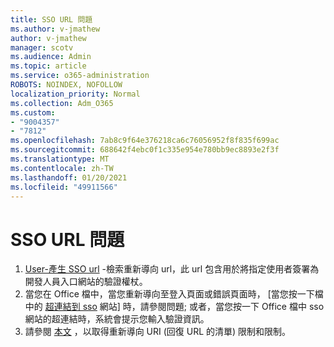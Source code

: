 ```yaml
---
title: SSO URL 問題
ms.author: v-jmathew
author: v-jmathew
manager: scotv
ms.audience: Admin
ms.topic: article
ms.service: o365-administration
ROBOTS: NOINDEX, NOFOLLOW
localization_priority: Normal
ms.collection: Adm_O365
ms.custom:
- "9004357"
- "7812"
ms.openlocfilehash: 7ab8c9f64e376218ca6c76056952f8f835f699ac
ms.sourcegitcommit: 688642f4ebc0f1c335e954e780bb9ec8893e2f3f
ms.translationtype: MT
ms.contentlocale: zh-TW
ms.lasthandoff: 01/20/2021
ms.locfileid: "49911566"
---
```

# <a name="sso-url-issues"></a>SSO URL 問題

1. [User-產生 SSO url](https://docs.microsoft.com/rest/api/apimanagement/2019-12-01/User/GenerateSsoUrl) -檢索重新導向 url，此 url 包含用於將指定使用者簽署為開發人員入口網站的驗證權杖。
2. 當您在 Office 檔中，當您重新導向至登入頁面或錯誤頁面時， [當您按一下檔中的 [超連結到 sso](https://docs.microsoft.com/office/troubleshoot/office-suite-issues/click-hyperlink-to-sso-website) 網站] 時，請參閱問題; 或者，當您按一下 Office 檔中 sso 網站的超連結時，系統會提示您輸入驗證資訊。
3. 請參閱 [本文](https://docs.microsoft.com/azure/active-directory/develop/reply-url) ，以取得重新導向 URI (回復 URL 的清單) 限制和限制。
